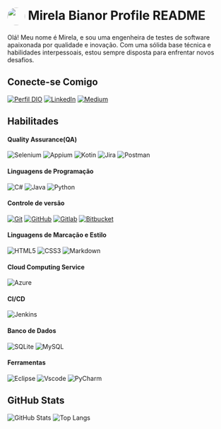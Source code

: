 <h1>
    <a href="https://github.com/mcfb-lab">
     <img align="center" width="40px" overflow="hidden" style="border-radius: 50%;" src="https://avatars.githubusercontent.com/u/77882350?v=4"></a>
    <span> Mirela Bianor Profile README</span>
</h1>

<p>
    Olá! Meu nome é Mirela, e sou uma engenheira de testes de software apaixonada por qualidade e inovação. Com uma sólida base técnica e  habilidades interpessoais, estou sempre disposta para enfrentar novos desafios.
</p>

## Conecte-se Comigo
[![Perfil DIO](https://img.shields.io/badge/-Meu%20Perfil%20na%20DIO-30A3DC?style=for-the-badge)](https://www.dio.me/users/mirelaferr/)
[![LinkedIn](https://img.shields.io/badge/LinkedIn-0077B5?style=for-the-badge&logo=linkedin&logoColor=white)](https://www.linkedin.com/in/mirela-bianor/)
[![Medium](https://img.shields.io/badge/-Medium-%23000000?style=for-the-badge&logo=medium&logoColor=white)](https://medium.com/@mirelaferr)

## Habilitades
#### Quality Assurance(QA)
![Selenium](https://img.shields.io/badge/Selenium-239120?style=for-the-badge&logo=selenium&logoColor=white)
![Appium](https://img.shields.io/badge/Appium-fff?style=for-the-badge&logo=Appium)
![Kotin](https://img.shields.io/badge/Kotlin-000?style=for-the-badge&logo=Kotlin)
![Jira](https://img.shields.io/badge/Jira-3670A0?style=for-the-badge&logo=Jira)
![Postman](https://img.shields.io/badge/Postman-FF6C37.svg?style=for-the-badge&logo=Postman&logoColor=white)
#### Linguagens de Programação
![C#](https://img.shields.io/badge/C%23-239120?style=for-the-badge&logo=c-sharp&logoColor=white)
![Java](https://img.shields.io/badge/java-%23ED8B00.svg?style=for-the-badge&logo=openjdk&logoColor=white)
![Python](https://img.shields.io/badge/python-3670A0?style=for-the-badge&logo=python&logoColor=ffdd54)
#### Controle de versão
[![Git](https://img.shields.io/badge/Git-000?style=for-the-badge&logo=git&logoColor=E94D5F)](https://git-scm.com/doc)
[![GitHub](https://img.shields.io/badge/GitHub-000?style=for-the-badge&logo=github&logoColor=30A3DC)](https://docs.github.com/)
[![Gitlab](https://img.shields.io/badge/Gitlab-FFF?style=for-the-badge&logo=Gitlab)](https://university.gitlab.com/)
[![Bitbucket](https://img.shields.io/badge/Bitbucket-3670A0?style=for-the-badge&logo=Bitbucket)](https://bitbucket.org/product/guides)
#### Linguagens de Marcação e Estilo
![HTML5](https://img.shields.io/badge/HTML5-E34F26?style=for-the-badge&logo=html5&logoColor=white)
![CSS3](https://img.shields.io/badge/CSS3-1572B6?style=for-the-badge&logo=css3&logoColor=white)
![Markdown](https://img.shields.io/badge/Markdown-000?style=for-the-badge&logo=markdown)
#### Cloud Computing Service
![Azure](https://img.shields.io/badge/Azure-blue?style=for-the-badge&logo=microsoft%20azure&logoColor=blue&labelColor=FFFFFF&link=https%3A%2F%2Fimages.app.goo.gl%2FK7PN1jYJd57x4q7A8)
#### CI/CD
![Jenkins](https://img.shields.io/badge/Jenkins-fff?style=for-the-badge&logo=Jenkins)
#### Banco de Dados
![SQLite](https://img.shields.io/badge/SQLite-000?style=for-the-badge&logo=sqlite&logoColor=07405E)
![MySQL](https://img.shields.io/badge/MySQL-00000F?style=for-the-badge&logo=mysql&logoColor=white)
#### Ferramentas
![Eclipse](https://img.shields.io/badge/eclipse-000?style=for-the-badge&logo=eclipse)
![Vscode](https://img.shields.io/badge/Vscode-007ACC?style=for-the-badge&logo=visual-studio-code&logoColor=white)
![PyCharm](https://img.shields.io/badge/PyCharm-239120?style=for-the-badge&logo=PyCharm)

## GitHub Stats
![GitHub Stats](https://github-readme-stats.vercel.app/api?username=mcfb-lab&theme=transparent&bg_color=000&border_color=30A3DC&show_icons=true&icon_color=30A3DC&title_color=E94D5F&text_color=FFF)
![Top Langs](https://github-readme-stats-git-masterrstaa-rickstaa.vercel.app/api/top-langs/?username=mcfb-lab&layout=compact&bg_color=000&border_color=30A3DC&title_color=E94D5F&text_color=FFF)
